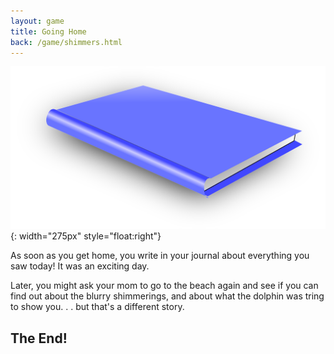 ```yaml
---
layout: game
title: Going Home
back: /game/shimmers.html
---
```


![Your Journal](/game/images/journal.png){: width="275px" style="float:right"}

As soon as you get home, you write in your journal about everything you saw today! It was an exciting day.

Later, you might ask your mom to go to the beach again and see if you can find out about the blurry shimmerings, and about what the dolphin was tring to show you. . . but that's a different story.

The End!
--------
